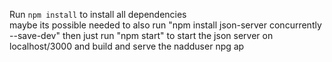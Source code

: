 Run `npm install` to install all dependencies  
maybe its possible needed to also run "npm install json-server concurrently --save-dev"
then just run "npm start" to start the json server on localhost/3000 and build and serve the nadduser npg ap
